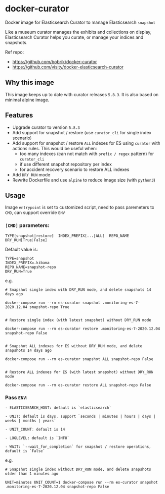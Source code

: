 # docker-curator
Docker image for Elasticsearch Curator to manage Elasticsearch `snapshot`

Like a museum curator manages the exhibits and collections on display, Elasticsearch Curator helps you curate, or manage your indices and snapshots.

Ref repo:
- https://github.com/bobrik/docker-curator
- https://github.com/visity/docker-elasticsearch-curator

## Why this image
This image keeps up to date with curator releases `5.8.3`. It is also based on minimal alpine image.

## Features
- Upgrade curator to version `5.8.3`
- Add support for snapshot / restore (use `curator_cli` for single index scenario)
- Add support for snapshot / restore `ALL` indexes for ES using `curator` with actions rules. This would be useful when:
    - too many indexes (can not match with `prefix / regex` pattern) for `curator_cli`
    - if use different snapshot repository per index
    - for accident recovery scenario to restore ALL indexes
- Add `DRY_RUN` mode
- Rewrite Dockerfile and use `alpine` to reduce image size (with `python3`)

## Usage
Image `entrypoint` is set to customized script, need to pass paremeters to `CMD`, can support override `ENV`

### `[CMD]` parameters:

`TYPE[snapshot|restore]  INDEX_PREFIX[...|ALL]  REPO_NAME  DRY_RUN[True|False]`

Default value is:
```
TYPE=snapshot
INDEX_PREFIX=.kibana
REPO_NAME=snapshot-repo
DRY_RUN=True
```

e.g.
```
# Snapshot single index with DRY_RUN mode, and delete snapshots 14 days ago

docker-compose run --rm es-curator snapshot .monitoring-es-7-2020.12.04 snapshot-repo True


# Restore single index (with latest snapshot) without DRY_RUN mode

docker-compose run --rm es-curator restore .monitoring-es-7-2020.12.04 snapshot-repo False


# Snapshot ALL indexes for ES without DRY_RUN mode, and delete snapshots 14 days ago

docker-compose run --rm es-curator snapshot ALL snapshot-repo False


# Restore ALL indexes for ES (with latest snapshot) without DRY_RUN mode

docker-compose run --rm es-curator restore ALL snapshot-repo False
```

### Pass `ENV`:

```
- ELASTICSEARCH_HOST: default is `elasticsearch`

- UNIT: default is days, support `seconds | minutes | hours | days | weeks | months | years`

- UNIT_COUNT: default is 14

- LOGLEVEL: default is `INFO`

- WAIT: `--wait_for_completion` for snapshot / restore operations, default is `False`
```

e.g.
```
# Snapshot single index without DRY_RUN mode, and delete snapshots older than 1 minutes ago

UNIT=minutes UNIT_COUNT=1 docker-compose run --rm es-curator snapshot .monitoring-es-7-2020.12.04 snapshot-repo False
```
